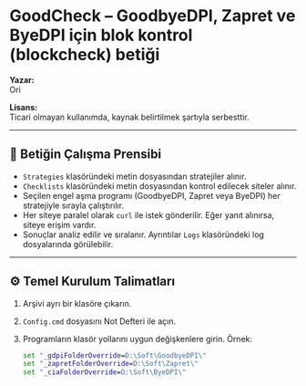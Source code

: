 # GoodCheck – GoodbyeDPI, Zapret ve ByeDPI için blok kontrol (blockcheck) betiği

**Yazar:**  
Ori

**Lisans:**  
Ticari olmayan kullanımda, kaynak belirtilmek şartıyla serbesttir.

---

## 🔧 Betiğin Çalışma Prensibi

- `Strategies` klasöründeki metin dosyasından stratejiler alınır.  
- `Checklists` klasöründeki metin dosyasından kontrol edilecek siteler alınır.  
- Seçilen engel aşma programı (GoodbyeDPI, Zapret veya ByeDPI) her stratejiyle sırayla çalıştırılır.  
- Her siteye paralel olarak `curl` ile istek gönderilir. Eğer yanıt alınırsa, siteye erişim vardır.  
- Sonuçlar analiz edilir ve sıralanır. Ayrıntılar `Logs` klasöründeki log dosyalarında görülebilir.

---

## ⚙️ Temel Kurulum Talimatları

1. Arşivi ayrı bir klasöre çıkarın.  
2. `Config.cmd` dosyasını Not Defteri ile açın.  
3. Programların klasör yollarını uygun değişkenlere girin. Örnek:

   ```cmd
   set "_gdpiFolderOverride=D:\Soft\GoodbyeDPI\"
   set "_zapretFolderOverride=D:\Soft\Zapret\"
   set "_ciaFolderOverride=D:\Soft\ByeDPI\"
